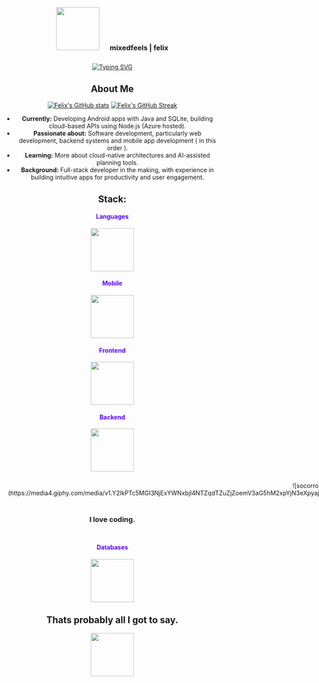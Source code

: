 <div align="center">

<div align="center">
  <div style="display: inline-block; padding: 10px;">
    <img src="https://media2.giphy.com/media/v1.Y2lkPTc5MGI3NjExYWw5MXl4dzR5ZHE3ZXAxM3h6dDFrcWsxZ2kycGJpaXU1dTg4NmJ0OCZlcD12MV9pbnRlcm5hbF9naWZfYnlfaWQmY3Q9Zw/MnIO9NK5QwKRvVvfE7/giphy.gif" width="100px" height="100px">
  </div>
  <div style="display: inline-block; padding: 10px;">
    <h3>mixedfeels | felix</h3>
  </div>
</div>


<div align="center">
  <a href="https://git.io/typing-svg">
    <img src="https://readme-typing-svg.herokuapp.com?font=Fira+Code&pause=1000&color=5805fc&center=true&width=435&lines=Full-Stack+Developer;Web-Dev;AI-Enthusiast;Mobile-Dev" alt="Typing SVG" />
  </a>
</div>

##  About Me

[![Felix's GitHub stats](https://github-readme-stats.vercel.app/api?username=mixedfeels&show_icons=true&theme=radical)](https://github.com/mixedfeels)
[![Felix's GitHub Streak](https://github-readme-streak-stats.herokuapp.com/?user=mixedfeels&theme=radical)](https://github.com/mixedfeels)

-  **Currently:** Developing Android apps with Java and SQLite, building cloud-based APIs using Node.js (Azure hosted).
-  **Passionate about:** Software development, particularly web development, backend systems and mobile app development ( in this order ).
-  **Learning:** More about cloud-native architectures and AI-assisted planning tools.
-  **Background:** Full-stack developer in the making, with experience in building intuitive apps for productivity and user engagement.

## Stack:

<h4 align="center" style="color:#5805fc;">Languages</h4>
<p align="center">
  <img src="https://skillicons.dev/icons?i=java,js,ts,sql" width="100" />
</p>

<h4 align="center" style="color:#5805fc;">Mobile</h4>
<p align="center">
  <img src="https://skillicons.dev/icons?i=android" width="100" />
</p>

<h4 align="center" style="color:#5805fc;">Frontend</h4>
<p align="center">
  <img src="https://skillicons.dev/icons?i=react,html,css" width="100" />
</p>

<h4 align="center" style="color:#5805fc;">Backend</h4>
<p align="center">
  <img src="https://skillicons.dev/icons?i=nodejs,express" width="100" />
</p>
<div align="center">
  <div style="display: inline-block; padding: 10px;">
![socorro](https://media4.giphy.com/media/v1.Y2lkPTc5MGI3NjExYWNxbjl4NTZqdTZuZjZoemV3aG5hM2xpYjN3eXpyajhxeDByb3J0NyZlcD12MV9pbnRlcm5hbF9naWZfYnlfaWQmY3Q9Zw/pUVOeIagS1rrqsYQJe/giphy.gif)
  </div>
  <div style="display: inline-block; padding: 10px;">
    <h3>I love coding.</h3>
  </div>
</div>
<h4 align="center" style="color:#5805fc;">Databases</h4>
<p align="center">
  <img src="https://skillicons.dev/icons?i=mysql,sqlite" width="100" />
</p>

## Thats probably all I got to say.

<div align="center">
  <img src="https://user-images.githubusercontent.com/74038190/212284115-f47cd8ff-2ffb-4b04-b5bf-4d1c14c0247f.gif" width="100">
</div>

</div>
